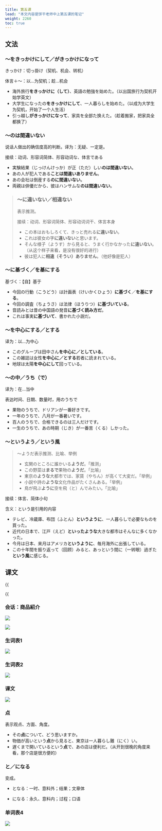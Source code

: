 ```yaml
---
title: 第五课
lead: "本文内容是饼干老师中上第五课的笔记"
weight: 2260
toc: true
---
```


## 文法

### ～をきっかけにして／がきっかけになって

きっかけ：切っ掛け（契机、机会、转机）

体言＋～：以...为契机；趁...机会

- 海外旅行**をきっかけに（して）**、英語の勉強を始めた。（以出国旅行为契机开始学英文）
- 大学生になったの**をきっかけにして**、一人暮らしを始めた。（以成为大学生为契机，开始了一个人生活）
- 引っ越し**がきっかけになって**、家具を全部た换えた。（趁着搬家，把家具全都换了）

### ～のは間違いない

说话人做出的确信度高的判断。译为：无疑、一定是。

接续：动词、形容词简体、形容动词な、体言である

- 実験結果（じっけんけっか）が正（ただ）しい**のは間違いない**。
- あの人が犯人である**ことは間違いありません**。
- あの会社は倒産する**のに間違いない**。
- 両親は俳優だから、彼はハンサムな**のは間違いない**。

> ### ～に違いない／相違ない
>
> 表示推测。
>
> 接续：动词、形容词简体、形容动词词干、体言本身
>
> - この本はおもしろくて、きっと売れる**に違いない**。
> - これは彼女の字**に違いない**と思います。
> - そんな様子（ようす）から見ると、うまく行かなかった**に違いない**。（从这个样子来看，是没有很好的进行）
> - 彼は犯人に**相違（そうい）ありません**。（他好像是犯人）

### ～に基づく／を基にする

基づく：【自】基于

- 今回の行動（こうどう）は計画表（けいかくひょう）**に基づく**／**を基にする**。
- 今回の調査（ちょうさ）は法律（ほうりつ）**に基づいている**。
- 音読みとは昔の中国語の発音**に基づく読み方だ**。
- これは事実**に基づいて**、書かれた小説だ。

### ～を中心にする／とする

译为：以...为中心

- このグループは田中さん**を中心に／としている**。
- この雑誌は女性**を中心に／とする**若者に読まれている。
- 地球は太陽**を中心にして**回っている。

### ～の中／うち（で）

译为：在...当中

表达时间、日期、数量时，用のうちで

- 果物のうちで、ドリアンが一番好きです。
- 一年のうちで、八月が一番暑いです。
- 百人のうちで、合格できるのは三人だけです。
- 一生のうちで、あの時期（じき）が一番苦（くる）しかった。

### ～というよう／という風

> ～ようだ表示推测、比喻、举例
>
> - 玄関のところに誰かいる**ようだ**。「推测」
> - この野菜は**まるで**果物の**ようだ**。「比喻」
> - 東京の**ような**大都市では、家賃（やちん）が高くて大変だ。「举例」
> - 小説や詩の**ような**文化作品がたくさんある。「举例」
> - 鳥が飛ぶ**ように**空を飛（と）んでみたい。「比喻」

接续：体言、简体小句

含义：という是引用的内容

- テレビ、冷蔵庫、布団（ふとん）**というように**、一人暮らしで必要なものを買った。
- 近代の日本で、江戸（えど）**といったような**大きな都市はそんなに多くなかった。
- 今月は日本、来月はアメリカ**というように**、毎月海外に出張している。
- この十年間を振り返って（回顾）みると、あっという間に（一转眼）過ぎた**という風**に感じる。

## 课文

{{<audio caption="单词" src="https://tellyouwhat-static-1251995834.cos.ap-chongqing.myqcloud.com/audios/mu/Lesson05.mp3">}}

{{<audio caption="课文" src="https://tellyouwhat-static-1251995834.cos.ap-chongqing.myqcloud.com/audios/mu_kewen/新版标日中级课文（人教版.上册）5-8课/Lesson05.mp3">}}

### 会话：商品紹介

![](https://tellyouwhat-static-1251995834.cos.ap-chongqing.myqcloud.com/images/image-20220619192454007.png)

![](https://tellyouwhat-static-1251995834.cos.ap-chongqing.myqcloud.com/images/image-20220619192534934.png)

### 生词表1

![](https://tellyouwhat-static-1251995834.cos.ap-chongqing.myqcloud.com/images/image-20220619192609061.png)

### 生词表2

![](https://tellyouwhat-static-1251995834.cos.ap-chongqing.myqcloud.com/images/image-20220619192728810.png)

### 课文

![](https://tellyouwhat-static-1251995834.cos.ap-chongqing.myqcloud.com/images/image-20220619233953954.png)

### 点

表示观点、方面、角度。

- その**点**について、どう思いますか。
- 物価が高いという**点**から見ると、東京は一人暮らし難（にく）い。
- 遅くまで開いているという**点**で、あの店は便利だ。（从开到很晚的角度来看，那个店是很方便的）

### と／になる

变成。

- となる：一时、意料外；结果；文章体

- になる：永久、意料内；过程；口语

### 单词表4

![](https://tellyouwhat-static-1251995834.cos.ap-chongqing.myqcloud.com/images/image-20220619234021208.png)

